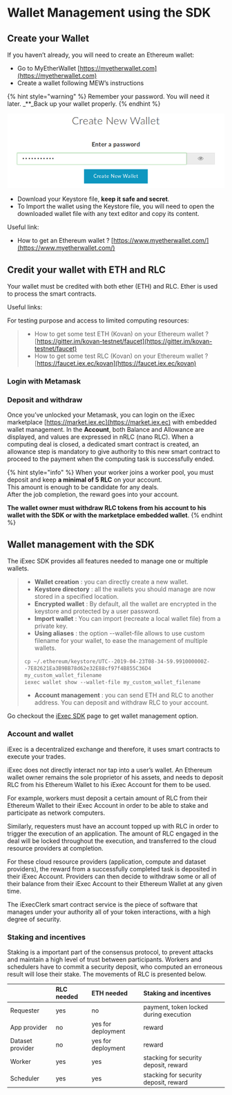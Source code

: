 # Wallet Management using the SDK

## Create your Wallet

If you haven’t already, you will need to create an Ethereum wallet:

* Go to MyEtherWallet [https://myetherwallet.com](https://myetherwallet.com)
* Create a wallet following MEW’s instructions

{% hint style="warning" %}
Remember your password. You will need it later. _\*\*_Back up your wallet properly.
{% endhint %}

![](../../.gitbook/assets/mew_createwallet.png)

* Download your Keystore file, **keep it safe and secret**.
* To Import the wallet using the Keystore file, you will need to open the downloaded wallet file with any text editor and copy its content.

Useful link:

* How to get an Ethereum wallet ? [https://www.myetherwallet.com/](https://www.myetherwallet.com/)

## Credit your wallet with ETH and RLC

Your wallet must be credited with both ether \(ETH\) and RLC. Ether is used to process the smart contracts.

Useful links:

For testing purpose and access to limited computing resources:

> * How to get some test ETH \(Kovan\) on your Ethereum wallet ? [https://gitter.im/kovan-testnet/faucet](https://gitter.im/kovan-testnet/faucet)
> * How to get some test RLC \(Kovan\) on your Ethereum wallet ? [https://faucet.iex.ec/kovan](https://faucet.iex.ec/kovan)

### Login with Metamask

### Deposit and withdraw

Once you’ve unlocked your Metamask, you can login on the iExec marketplace [https://market.iex.ec](https://market.iex.ec) with embedded wallet management. In the **Account**, both Balance and Allowance are displayed, and values are expressed in nRLC \(nano RLC\). When a computing deal is closed, a dedicated smart contract is created, an allowance step is mandatory to give authority to this new smart contract to proceed to the payment when the computing task is successfully ended.

{% hint style="info" %}
When your worker joins a worker pool, you must deposit and keep **a minimal of 5 RLC** on your account.  
This amount is enough to be candidate for any deals.  
After the job completion, the reward goes into your account.

**The wallet owner must withdraw RLC tokens from his account to his wallet with the SDK or with the marketplace embedded wallet**.
{% endhint %}

## **Wallet management with the SDK**

The iExec SDK provides all features needed to manage one or multiple wallets.

> * **Wallet creation** : you can directly create a new wallet.
> * **Keystore directory** : all the wallets you should manage are now stored in a specified location.
> * **Encrypted wallet** : By default, all the wallet are encrypted in the keystore and protected by a user password.
> * **Import wallet** : You can import \(recreate a local wallet file\) from a private key.
> * **Using aliases** : the option --wallet-file allows to use custom filename for your wallet, to ease the management of multiple wallets.
>
> ```text
> cp ~/.ethereum/keystore/UTC--2019-04-23T08-34-59.991000000Z--7E82621Ea3B9BB78d62e32E88cf97f4B855C36D4 my_custom_wallet_filename
> iexec wallet show --wallet-file my_custom_wallet_filename
> ```
>
> * **Account management** : you can send ETH and RLC to another address. You can deposit and withdraw RLC to your account.

Go checkout the [iExec SDK](https://github.com/iExecBlockchainComputing/iexec-sdk/) page to get wallet management option.

### Account and wallet

iExec is a decentralized exchange and therefore, it uses smart contracts to execute your trades.

iExec does not directly interact nor tap into a user’s wallet. An Ethereum wallet owner remains the sole proprietor of his assets, and needs to deposit RLC from his Ethereum Wallet to his iExec Account for them to be used.

For example, workers must deposit a certain amount of RLC from their Ethereum Wallet to their iExec Account in order to be able to stake and participate as network computers.

Similarly, requesters must have an account topped up with RLC in order to trigger the execution of an application. The amount of RLC engaged in the deal will be locked throughout the execution, and transferred to the cloud resource providers at completion.

For these cloud resource providers \(application, compute and dataset providers\), the reward from a successfully completed task is deposited in their iExec Account. Providers can then decide to withdraw some or all of their balance from their iExec Account to their Ethereum Wallet at any given time.

The iExecClerk smart contract service is the piece of software that manages under your authority all of your token interactions, with a high degree of security.

### Staking and incentives

Staking is a important part of the consensus protocol, to prevent attacks and maintain a high level of trust between participants. Workers and schedulers have to commit a security deposit, who computed an erroneous result will lose their stake. The movements of RLC is presented below.

|  | **RLC needed** | **ETH needed** | Staking and incentives |
| :--- | :--- | :--- | :--- |
| Requester | yes | no | payment, token locked during execution |
| App provider | no | yes for deployment | reward |
| Dataset provider | no | yes for deployment | reward |
| Worker | yes | yes | stacking for security deposit, reward |
| Scheduler | yes | yes | stacking for security deposit, reward |

